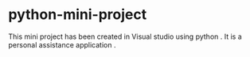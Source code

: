 # python-mini-project

This mini project has been created in Visual studio using python . It is a personal assistance application .
